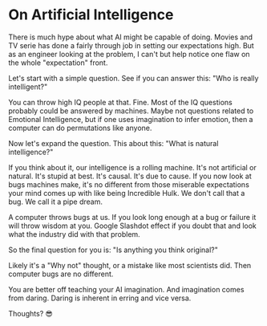On Artificial Intelligence 
==========================

There is much hype about what AI might be capable of doing. Movies and TV serie has done a fairly through job in setting our expectations high. But as an engineer looking at the problem, I can't but help notice one flaw on the whole "expectation" front.

Let's start with a simple question. See if you can answer this: "Who is really intelligent?"

You can throw high IQ people at that. Fine. Most of the IQ questions probably could be answered by machines. Maybe not questions related to Emotional Intelligence, but if one uses imagination to infer emotion, then a computer can do permutations like anyone.

Now let's expand the question. This about this: "What is natural intelligence?"

If you think about it, our intelligence is a rolling machine. It's not artificial or natural. It's stupid at best. It's causal. It's due to cause. If you now look at bugs machines make, it's no different from those miserable expectations your mind comes up with like being Incredible Hulk. We don't call that a bug. We call it a pipe dream. 

A computer throws bugs at us. If you look long enough at a bug or failure it will throw wisdom at you. Google Slashdot effect if you doubt that and look what the industry did with that problem.

So the final question for you is: "Is anything you think original?"

Likely it's a "Why not" thought, or a mistake like most scientists did. Then computer bugs are no different.

You are better off teaching your AI imagination. And imagination comes from daring. Daring is inherent in erring and vice versa.

Thoughts? 😎

